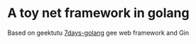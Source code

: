 # A toy net framework in golang

Based on geektutu [7days-golang](https://github.com/geektutu/7days-golang.git) gee web framework and Gin

